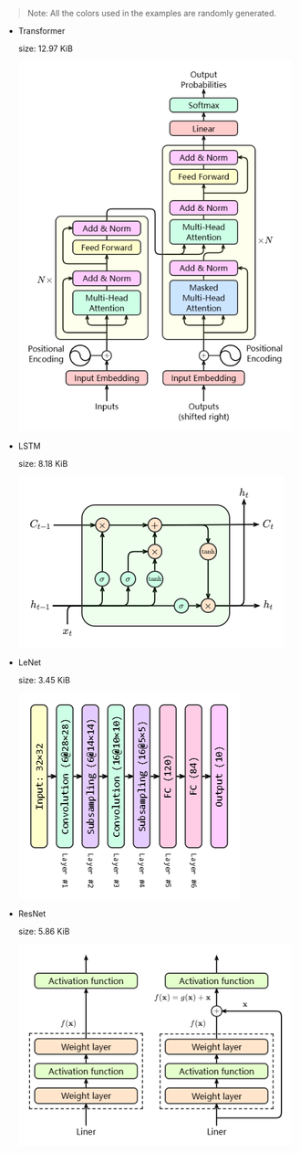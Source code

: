
> Note:
> All the colors used in the examples are randomly generated.

+ Transformer
  
  size: 12.97 KiB

  ![](./assets/modules/transformer.png)

+ LSTM
  
  size: 8.18 KiB

  ![](./assets/modules/lstm.png)

+ LeNet
  
  size: 3.45 KiB

  ![](./assets/modules/lenet.png)

+ ResNet
  
  size: 5.86 KiB

  ![](./assets/modules/resnet.png)